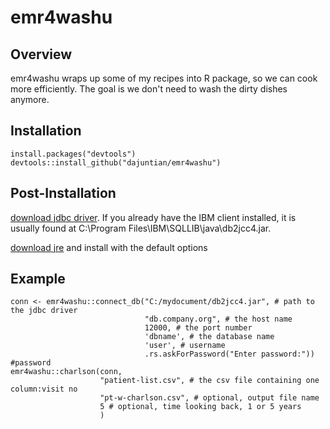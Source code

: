 # emr4washu

## Overview
emr4washu wraps up some of my recipes into R package, so we can cook more efficiently. The goal is we don't need to wash the dirty dishes anymore.

## Installation
```{r, eval = FALSE}
install.packages("devtools")
devtools::install_github("dajuntian/emr4washu")
```
## Post-Installation
[download jdbc driver](http://www-01.ibm.com/support/docview.wss?uid=swg21363866). If you already have the IBM client installed, it is usually found at C:\Program Files\IBM\SQLLIB\java\db2jcc4.jar.

[download jre](http://www.oracle.com/technetwork/java/javase/downloads/jre8-downloads-2133155.html) and install with the default options
## Example
```{r, eval = FALSE}
conn <- emr4washu::connect_db("C:/mydocument/db2jcc4.jar", # path to the jdbc driver
                              "db.company.org", # the host name
                              12000, # the port number
                              'dbname', # the database name  
                              'user', # username
                              .rs.askForPassword("Enter password:")) #password
emr4washu::charlson(conn, 
                    "patient-list.csv", # the csv file containing one column:visit no
                    "pt-w-charlson.csv", # optional, output file name
                    5 # optional, time looking back, 1 or 5 years
                    )           
```
